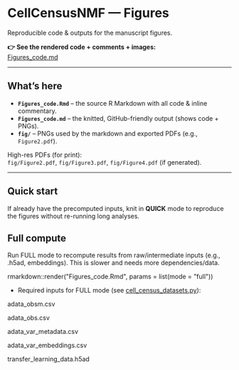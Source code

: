 # CellCensusNMF — Figures

Reproducible code & outputs for the manuscript figures.

**👉 See the rendered code + comments + images:**  
[Figures_code.md](Figures_code.md)

---

## What’s here

- **`Figures_code.Rmd`** – the source R Markdown with all code & inline commentary.  
- **`Figures_code.md`** – the knitted, GitHub-friendly output (shows code + PNGs).  
- **`fig/`** – PNGs used by the markdown and exported PDFs (e.g., `Figure2.pdf`).  

High-res PDFs (for print):  
`fig/Figure2.pdf`, `fig/Figure3.pdf`, `fig/Figure4.pdf` (if generated).

---

## Quick start 

If already have the precomputed inputs, knit in **QUICK** mode to reproduce the figures without re-running long analyses.

## Full compute 

Run FULL mode to recompute results from raw/intermediate inputs (e.g., .h5ad, embeddings). This is slower and needs more dependencies/data.

rmarkdown::render("Figures_code.Rmd", params = list(mode = "full"))

- Required inputs for FULL mode (see [cell_census_datasets.py](cell_census_datasets.py)):

adata_obsm.csv

adata_obs.csv

adata_var_metadata.csv

adata_var_embeddings.csv

transfer_learning_data.h5ad

